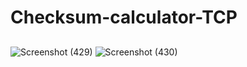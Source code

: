 ﻿# Checksum-calculator-TCP
 ##
![Screenshot (429)](https://github.com/Aswinsrini/Checksum-Calculator-TCP/assets/93860076/00917f44-e657-4198-8b8f-9deba81b8793)
![Screenshot (430)](https://github.com/Aswinsrini/Checksum-Calculator-TCP/assets/93860076/93557acb-9c93-4974-b629-910839fdd9b1)
